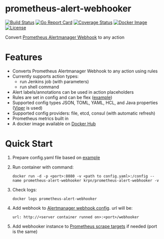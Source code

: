 # prometheus-alert-webhooker

[![Build Status](https://travis-ci.org/krpn/prometheus-alert-webhooker.svg?branch=master)](https://travis-ci.org/krpn/prometheus-alert-webhooker)
[![Go Report Card](https://goreportcard.com/badge/github.com/krpn/prometheus-alert-webhooker)](https://goreportcard.com/report/github.com/krpn/prometheus-alert-webhooker)
[![Coverage Status](https://coveralls.io/repos/github/krpn/prometheus-alert-webhooker/badge.svg?branch=master)](https://coveralls.io/github/krpn/prometheus-alert-webhooker?branch=master)
[![Docker Image](https://images.microbadger.com/badges/image/krpn/prometheus-alert-webhooker.svg)](https://microbadger.com/images/krpn/prometheus-alert-webhooker)
[![License](https://img.shields.io/github/license/krpn/prometheus-alert-webhooker.svg)](https://github.com/krpn/prometheus-alert-webhooker/blob/master/LICENSE)

Convert [Prometheus Alertmanager Webhook](https://prometheus.io/docs/operating/integrations/#alertmanager-webhook-receiver) to any action

# Features

* Converts Prometheus Alertmanager Webhook to any action using rules
* Currently supports action types:
    * run Jenkins job (with parameters)
    * run shell command
* Alert labels/annotations can be used in action placeholders
* Rules are set in config and can be flex ([example](https://github.com/krpn/prometheus-alert-webhooker/blob/master/example/config.yaml))
* Supported config types JSON, TOML, YAML, HCL, and Java properties ([Viper](https://github.com/spf13/viper) is used)
* Supported config providers: file, etcd, consul (with automatic refresh)
* Prometheus metrics built in
* A docker image available on [Docker Hub](https://hub.docker.com/r/krpn/prometheus-alert-webhooker/)

# Quick Start

1. Prepare config.yaml file based on [example](https://github.com/krpn/prometheus-alert-webhooker/blob/master/example/config.yaml)

2. Run container with command:

    `docker run -d -p <port>:8080 -v <path to config.yaml>:/config --name prometheus-alert-webhooker krpn/prometheus-alert-webhooker -v`

3. Check logs:

    `docker logs prometheus-alert-webhooker`

4. Add webhook to [Alertmanager webhook config](https://prometheus.io/docs/alerting/configuration/#webhook_config). url will be:

    `url: http://<server container runned on>:<port>/webhooker`
    
5. Add webhooker instance to [Prometheus scrape targets](https://prometheus.io/docs/prometheus/latest/configuration/configuration/#%3Cscrape_config%3E) if needed (port is the same)